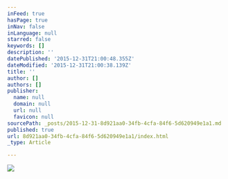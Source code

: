 ```yaml
---
inFeed: true
hasPage: true
inNav: false
inLanguage: null
starred: false
keywords: []
description: ''
datePublished: '2015-12-31T21:00:48.355Z'
dateModified: '2015-12-31T21:00:38.139Z'
title: ''
author: []
authors: []
publisher:
  name: null
  domain: null
  url: null
  favicon: null
sourcePath: _posts/2015-12-31-8d921aa0-34fb-4cfa-84f6-5d620949e1a1.md
published: true
url: 8d921aa0-34fb-4cfa-84f6-5d620949e1a1/index.html
_type: Article

---
```

![](https://the-grid-user-content.s3-us-west-2.amazonaws.com/88b3687c-53d7-44b5-a66e-a12096de705a.jpg)